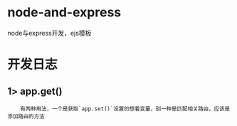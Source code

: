 # node-and-express
node与express开发，ejs模板


# 开发日志

## 1> app.get()
```  
    有两种用法，一个是获取`app.set()`设置的想着变量，别一种是匹配相关路由，应该是添加路由的方法
```
